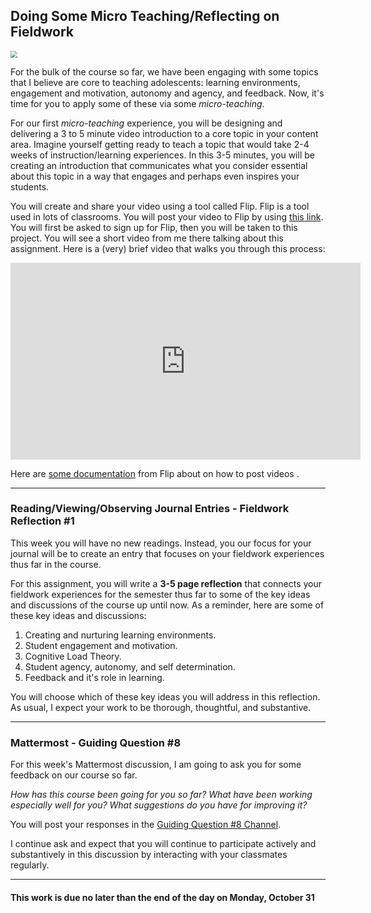 ## Doing Some Micro Teaching/Reflecting on Fieldwork

<img src="https://images.unsplash.com/photo-1588196749597-9ff075ee6b5b?ixlib=rb-1.2.1&ixid=MnwxMjA3fDB8MHxwaG90by1wYWdlfHx8fGVufDB8fHx8&auto=format&fit=crop&w=1074&q=80" style="zoom:67%;" />

For the bulk of the course so far, we have been engaging with some topics that I believe are core to teaching adolescents: learning environments, engagement and motivation, autonomy and agency, and feedback. Now, it's time for you to apply some of these via some *micro-teaching*. 

For our first *micro-teaching* experience, you will be designing and delivering a 3 to 5 minute video introduction to a core topic in your content area. Imagine yourself getting ready to teach a topic that would take 2-4 weeks of instruction/learning experiences. In this 3-5 minutes, you will be creating an introduction that communicates what you consider essential about this topic in a way that engages and perhaps even inspires your students.

You will create and share your video using a tool called Flip. Flip is a tool used in lots of classrooms. You will post your video to Flip by using [this link](https://flip.com/04184d30). You will first be asked to sign up for Flip, then you will be taken to this project. You will see a short video from me there talking about this assignment. Here is a (very) brief video that walks you through this process:



<iframe width="560" height="315" src="https://www.youtube.com/embed/26l6D5slU8Q" title="YouTube video player" frameborder="0" allow="accelerometer; autoplay; clipboard-write; encrypted-media; gyroscope; picture-in-picture" allowfullscreen></iframe>

Here are [some documentation](](https://help.flip.com/hc/en-us/articles/360044723514-Create-and-post-a-video)) from Flip about on how to post videos .

***

### Reading/Viewing/Observing Journal Entries - Fieldwork Reflection #1

This week you will have no new readings. Instead, you our focus for your journal will be to create an entry that focuses on your fieldwork experiences thus far in the course. 

For this assignment, you will write a **3-5 page reflection** that connects your fieldwork experiences for the semester thus far to some of the key ideas and discussions of the course up until now. As a reminder, here are some of these key ideas and discussions:  

1. Creating and nurturing learning environments.
2. Student engagement and motivation.
3. Cognitive Load Theory.
4. Student agency, autonomy, and self determination.
5. Feedback and it's role in learning.

You will choose which of these key ideas you will address in this reflection. As usual, I expect your work to be thorough, thoughtful, and substantive.



***



### Mattermost - Guiding Question #8

For this week's Mattermost discussion, I am going to ask you for some feedback on our course so far.

*How has this course been going for you so far? What have been working especially well for you? What suggestions do you have for improving it?*

You will post your responses in the [Guiding Question #8 Channel](https://gardito-mattermost.us.reclaim.cloud/coursework/channels/guiding-question-8).

I continue ask and expect that you will continue to participate actively and substantively in this discussion by interacting with your classmates regularly.

***

#### This work is due no later than the end of the day on Monday, October 31